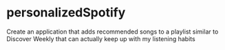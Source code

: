# personalizedSpotify
Create an application that adds recommended songs to a playlist similar to Discover Weekly that can actually keep up with my listening habits
